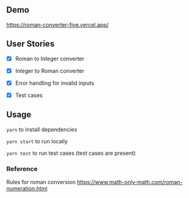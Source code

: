 ## Demo

https://roman-converter-five.vercel.app/

## User Stories

- [x] Roman to Integer converter
- [x] Integer to Roman converter
- [x] Error handling for invalid inputs
- [x] Test cases


## Usage

`yarn` to install dependencies

`yarn start` to run locally

`yarn test` to run test cases (test cases are present)

### Reference

Rules for roman conversion https://www.math-only-math.com/roman-numeration.html
